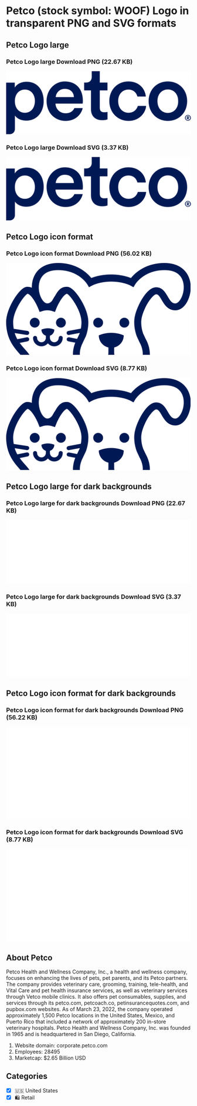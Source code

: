 # Petco (stock symbol: WOOF) Logo in transparent PNG and SVG formats

## Petco Logo large

### Petco Logo large Download PNG (22.67 KB)

![Petco Logo large Download PNG (22.67 KB)](/img/orig/WOOF_BIG-194fe206.png)

### Petco Logo large Download SVG (3.37 KB)

![Petco Logo large Download SVG (3.37 KB)](/img/orig/WOOF_BIG-c1b35a06.svg)

## Petco Logo icon format

### Petco Logo icon format Download PNG (56.02 KB)

![Petco Logo icon format Download PNG (56.02 KB)](/img/orig/WOOF-a9a9975c.png)

### Petco Logo icon format Download SVG (8.77 KB)

![Petco Logo icon format Download SVG (8.77 KB)](/img/orig/WOOF-6a6adb8c.svg)

## Petco Logo large for dark backgrounds

### Petco Logo large for dark backgrounds Download PNG (22.67 KB)

![Petco Logo large for dark backgrounds Download PNG (22.67 KB)](/img/orig/WOOF_BIG.D-ed1af2e2.png)

### Petco Logo large for dark backgrounds Download SVG (3.37 KB)

![Petco Logo large for dark backgrounds Download SVG (3.37 KB)](/img/orig/WOOF_BIG.D-536510a6.svg)

## Petco Logo icon format for dark backgrounds

### Petco Logo icon format for dark backgrounds Download PNG (56.22 KB)

![Petco Logo icon format for dark backgrounds Download PNG (56.22 KB)](/img/orig/WOOF.D-edfd06ec.png)

### Petco Logo icon format for dark backgrounds Download SVG (8.77 KB)

![Petco Logo icon format for dark backgrounds Download SVG (8.77 KB)](/img/orig/WOOF.D-1a9110f6.svg)

## About Petco

Petco Health and Wellness Company, Inc., a health and wellness company, focuses on enhancing the lives of pets, pet parents, and its Petco partners. The company provides veterinary care, grooming, training, tele-health, and Vital Care and pet health insurance services, as well as veterinary services through Vetco mobile clinics. It also offers pet consumables, supplies, and services through its petco.com, petcoach.co, petinsurancequotes.com, and pupbox.com websites. As of March 23, 2022, the company operated approximately 1,500 Petco locations in the United States, Mexico, and Puerto Rico that included a network of approximately 200 in-store veterinary hospitals. Petco Health and Wellness Company, Inc. was founded in 1965 and is headquartered in San Diego, California.

1. Website domain: corporate.petco.com
2. Employees: 28495
3. Marketcap: $2.65 Billion USD


## Categories
- [x] 🇺🇸 United States
- [x] 🛍️ Retail
